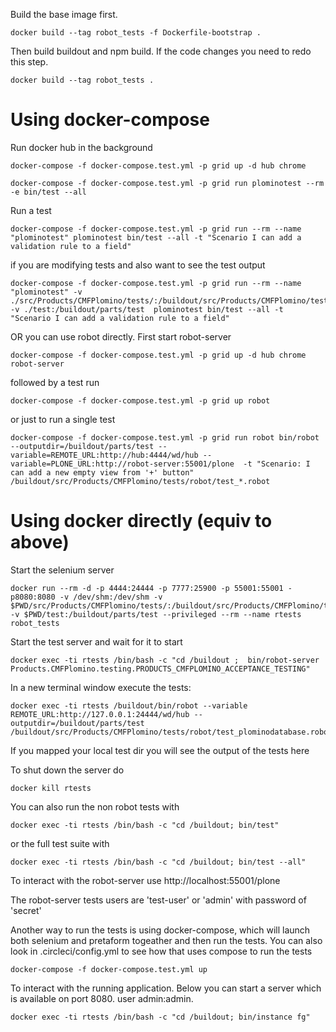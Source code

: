 
Build the base image first. 
```
docker build --tag robot_tests -f Dockerfile-bootstrap .
```

Then build buildout and npm build. If the code changes you need to redo this step.

```
docker build --tag robot_tests .
```

# Using docker-compose


Run docker hub in the background


```
docker-compose -f docker-compose.test.yml -p grid up -d hub chrome
```


```
docker-compose -f docker-compose.test.yml -p grid run plominotest --rm -e bin/test --all
```

Run a test

```
docker-compose -f docker-compose.test.yml -p grid run --rm --name "plominotest" plominotest bin/test --all -t "Scenario I can add a validation rule to a field"
```

if you are modifying tests and also want to see the test output

```
docker-compose -f docker-compose.test.yml -p grid run --rm --name "plominotest" -v ./src/Products/CMFPlomino/tests/:/buildout/src/Products/CMFPlomino/tests -v ./test:/buildout/parts/test  plominotest bin/test --all -t "Scenario I can add a validation rule to a field"
```

OR you can use robot directly. First start robot-server

```
docker-compose -f docker-compose.test.yml -p grid up -d hub chrome robot-server
```

followed by a test run

```
docker-compose -f docker-compose.test.yml -p grid up robot
```

or just to run a single test

```
docker-compose -f docker-compose.test.yml -p grid run robot bin/robot --outputdir=/buildout/parts/test --variable=REMOTE_URL:http://hub:4444/wd/hub --variable=PLONE_URL:http://robot-server:55001/plone  -t "Scenario: I can add a new empty view from '+' button" /buildout/src/Products/CMFPlomino/tests/robot/test_*.robot
```



# Using docker directly (equiv to above)


Start the selenium server

```
docker run --rm -d -p 4444:24444 -p 7777:25900 -p 55001:55001 -p8080:8080 -v /dev/shm:/dev/shm -v $PWD/src/Products/CMFPlomino/tests/:/buildout/src/Products/CMFPlomino/tests -v $PWD/test:/buildout/parts/test --privileged --rm --name rtests robot_tests
```

Start the test server and wait for it to start

```
docker exec -ti rtests /bin/bash -c "cd /buildout ;  bin/robot-server Products.CMFPlomino.testing.PRODUCTS_CMFPLOMINO_ACCEPTANCE_TESTING"
```

In a new terminal window execute the tests:

```
docker exec -ti rtests /buildout/bin/robot --variable REMOTE_URL:http://127.0.0.1:24444/wd/hub --outputdir=/buildout/parts/test /buildout/src/Products/CMFPlomino/tests/robot/test_plominodatabase.robot
```

If you mapped your local test dir you will see the output of the tests here


To shut down the server do

```
docker kill rtests
```

You can also run the non robot tests with

```
docker exec -ti rtests /bin/bash -c "cd /buildout; bin/test"
```

or the full test suite with

```
docker exec -ti rtests /bin/bash -c "cd /buildout; bin/test --all"
```

To interact with the robot-server use http://localhost:55001/plone

The robot-server tests users are 'test-user' or 'admin' with password of 'secret'

Another way to run the tests is using docker-compose, which will launch both selenium and pretaform togeather and then run
the tests. You can also look in .circleci/config.yml to see how that uses compose to run the tests

```
docker-compose -f docker-compose.test.yml up
```


To interact with the running application. Below you can start a server which is available on port 8080. user admin:admin.

```
docker exec -ti rtests /bin/bash -c "cd /buildout; bin/instance fg"
```

